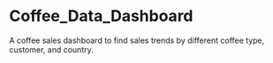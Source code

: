 # Coffee_Data_Dashboard
A coffee sales dashboard to find sales trends by different coffee type, customer, and country.
